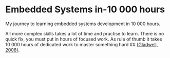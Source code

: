 # Embedded Systems in-10 000 hours

My journey to learning embedded systems development in 10 000 hours.

All more complex skills takes a lot of time and practise to learn. There is no quick fix, you must put in hours of focused work. As rule of thumb it takes 10 000 hours of dedicated work to master something hard ## [(Gladwell, 2008)](references.md#gladwell-2008).

